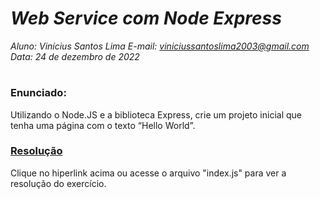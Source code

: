 # ***Web Service com Node Express***
_Aluno: Vinícius Santos Lima  E-mail: viniciussantoslima2003@gmail.com<br>Data: 24 de dezembro de 2022_
#  

### Enunciado: 
Utilizando o Node.JS e a biblioteca Express, crie um projeto inicial que tenha uma página com o texto “Hello World”.

<h3><a href="https://github.com/p4tit0/Atividades-Softex-Recife-/blob/main/Web%20Services/M%C3%B3dulo%2004/Atividade%2001/index.js">Resolução</a></h3>
Clique no hiperlink acima ou acesse o arquivo "index.js" para ver a resolução do exercício. <h1></h1>
